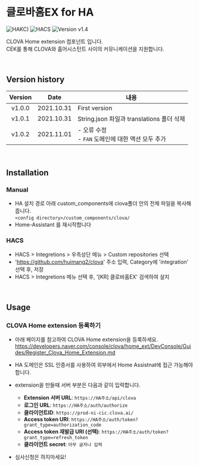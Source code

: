 # 클로바홈EX for HA

![HAKC)][hakc-shield]
![HACS][hacs-shield]
![Version v1.4][version-shield]

CLOVA Home extension 컴포넌트 입니다. <br>
CEK를 통해 CLOVA와 홈어시스턴트 사이의 커뮤니케이션을 지원합니다. <br>

<br>

## Version history
| Version | Date        | 내용              |
| :-----: | :---------: | ----------------------- |
| v1.0.0  | 2021.10.31  | First version  |
| v1.0.1  | 2021.10.31  | String.json 파일과 translations 폴더 삭제  |
| v1.0.2  | 2021.11.01  | - 오류 수정 <br>- `FAN` 도메인에 대한 액션 모두 추가  |

<br>

## Installation
### Manual
- HA 설치 경로 아래 custom_components에 clova폴더 안의 전체 파일을 복사해줍니다.<br>
  `<config directory>/custom_components/clova/`<br>
- Home-Assistant 를 재시작합니다<br>
### HACS
- HACS > Integretions > 우측상단 메뉴 > Custom repositories 선택
- 'https://github.com/huimang2/clova' 주소 입력, Category에 'integration' 선택 후, 저장
- HACS > Integretions 메뉴 선택 후, '[KR] 클로바홈EX' 검색하여 설치

<br>

## Usage
### CLOVA Home extension 등록하기

* 아래 페이지를 참고하여 CLOVA Home extension을 등록하세요.
https://developers.naver.com/console/clova/home_ext/DevConsole/Guides/Register_Clova_Home_Extension.md

* HA 도메인은 SSL 인증서를 사용하여 외부에서 Home Assistnat에 접근 가능해야 합니다.

* extension을 만들때 서버 부분은 다음과 같이 입력합니다.
  - **Extension 서버 URL**: `https://HA주소/api/clova`
  - **로그인 URL**: `https://HA주소/auth/authorize`
  - **클라이언트ID**: `https://prod-ni-cic.clova.ai/`
  - **Access token URI**: `https://HA주소/auth/token?grant_type=authorization_code`
  - **Access token 재발급 URI (선택)**: `https://HA주소/auth/token?grant_type=refresh_token`
  - **클라이언트 secret**: `아무 글자나 입력`
* 심사신청은 하지마세요!
 
[version-shield]: https://img.shields.io/badge/version-v1.0.2-orange.svg
[hakc-shield]: https://img.shields.io/badge/HAKC-Enjoy-blue.svg
[hacs-shield]: https://img.shields.io/badge/HACS-Custom-red.svg
